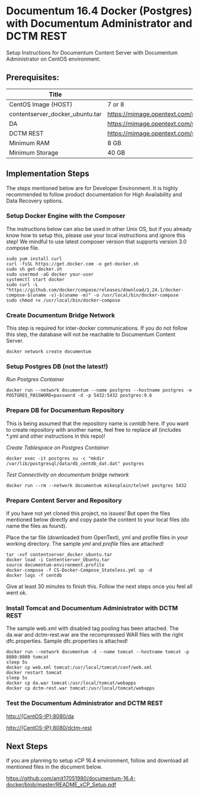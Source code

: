 Documentum 16.4 Docker (Postgres) with Documentum Administrator and DCTM REST
=============================================================================

Setup Instructions for Documentum Content Server with Documentum Administrator
on CentOS environment.

Prerequisites:
--------------

| Title                           | Description                                                                                                                            |
|---------------------------------|----------------------------------------------------------------------------------------------------------------------------------------|
| CentOS Image (HOST)                   | 7 or 8                                                                                                                                 |
| contentserver_docker_ubuntu.tar | <https://mimage.opentext.com/support/ecm/secure/software/dell/documentum/documentumcontentserver/16.4/contentserver_docker_ubuntu.tar> |
| DA                     | <https://mimage.opentext.com/support/ecm/secure/software/dell/documentum/documentumadministrator/16.4/da.war>                                                                                                                                        |
| DCTM REST                     | <https://mimage.opentext.com/support/ecm/secure/software/dell/documentum/documentumrestservices/16.4/dctm-rest.war>                                                                                                                                        |
| Minimum RAM                     | 8 GB                                                                                                                                   |
| Minimum Storage                 | 40 GB                                                                                                                                  |

Implementation Steps
--------------------

The steps mentioned below are for Developer Environment. It is highly
recommended to follow product documentation for High Availability and Data
Recovery options.

### Setup Docker Engine with the Composer

The instructions below can also be used in other Unix OS, but if you already
know how to setup this, please use your local instructions and ignore this step!
We mindful to use latest composer version that supports version 3.0 compose
file.

~~~~~~~~~~~~~~~~~~~~~~~~~~~~~~~~~~~~~~~~~~~~~~~~~~~~~~~~~~~~~~~~~~~~~~~~~~~~~~~~
sudo yum install curl
curl -fsSL https://get.docker.com -o get-docker.sh
sudo sh get-docker.sh
sudo usermod -aG docker your-user
systemctl start docker
sudo curl -L "https://github.com/docker/compose/releases/download/1.24.1/docker-compose-$(uname -s)-$(uname -m)" -o /usr/local/bin/docker-compose
sudo chmod +x /usr/local/bin/docker-compose
~~~~~~~~~~~~~~~~~~~~~~~~~~~~~~~~~~~~~~~~~~~~~~~~~~~~~~~~~~~~~~~~~~~~~~~~~~~~~~~~

### Create Documentum Bridge Network

This step is required for inter-docker communications. If you do not follow this
step, the database will not be reachable to Documentum Content Server.

~~~~~~~~~~~~~~~~~~~~~~~~~~~~~~~~~~~~~~~~~~~~~~~~~~~~~~~~~~~~~~~~~~~~~~~~~~~~~~~~
docker network create documentum
~~~~~~~~~~~~~~~~~~~~~~~~~~~~~~~~~~~~~~~~~~~~~~~~~~~~~~~~~~~~~~~~~~~~~~~~~~~~~~~~

### Setup Postgres DB (not the latest!)

*Run Postgres Container*

~~~~~~~~~~~~~~~~~~~~~~~~~~~~~~~~~~~~~~~~~~~~~~~~~~~~~~~~~~~~~~~~~~~~~~~~~~~~~~~~
docker run --network documentum --name postgres --hostname postgres -e POSTGRES_PASSWORD=password -d -p 5432:5432 postgres:9.6
~~~~~~~~~~~~~~~~~~~~~~~~~~~~~~~~~~~~~~~~~~~~~~~~~~~~~~~~~~~~~~~~~~~~~~~~~~~~~~~~

### Prepare DB for Documentum Repository

This is being assumed that the repository name is *centdb* here. If you want to
create repository with another name, feel free to replace all (includes \*.yml
and other instructions in this repo)!

*Create Tablespace on Postgres Container*

`docker exec -it postgres su -c "mkdir /var/lib/postgresql/data/db_centdb_dat.dat" postgres`

*Test Connectivity on documentum bridge network*

`docker run --rm --network documentum mikesplain/telnet postgres 5432`

### Prepare Content Server and Repository

If you have not yet cloned this project, no issues! But open the files mentioned
below directly and copy paste the content to your local files (do name the files
as found).

Place the tar file (downloaded from OpenText), yml and profile files in your
working directory. The sample *yml* and *profile* files are attached!

~~~~~~~~~~~~~~~~~~~~~~~~~~~~~~~~~~~~~~~~~~~~~~~~~~~~~~~~~~~~~~~~~~~~~~~~~~~~~~~~
tar -xvf contentserver_docker_ubuntu.tar
docker load -i Contentserver_Ubuntu.tar
source documentum-environment.profile
docker-compose -f CS-Docker-Compose_Stateless.yml up -d
docker logs -f centdb
~~~~~~~~~~~~~~~~~~~~~~~~~~~~~~~~~~~~~~~~~~~~~~~~~~~~~~~~~~~~~~~~~~~~~~~~~~~~~~~~

Give at least 30 minutes to finish this. Follow the next steps once you feel all went ok.

### Install Tomcat and Documentum Administrator with DCTM REST

The sample web.xml with disabled tag pooling has been attached. The da.war and dctm-rest.war are
the recompressed WAR files with the right dfc.properties. 
Sample dfc.properties is attached!

~~~~~~~~~~~~~~~~~~~~~~~~~~~~~~~~~~~~~~~~~~~~~~~~~~~~~~~~~~~~~~~~~~~~~~~~~~~~~~~~
docker run --network documentum -d --name tomcat --hostname tomcat -p 8080:8080 tomcat
sleep 5s
docker cp web.xml tomcat:/usr/local/tomcat/conf/web.xml
docker restart tomcat
sleep 5s
docker cp da.war tomcat:/usr/local/tomcat/webapps
docker cp dctm-rest.war tomcat:/usr/local/tomcat/webapps
~~~~~~~~~~~~~~~~~~~~~~~~~~~~~~~~~~~~~~~~~~~~~~~~~~~~~~~~~~~~~~~~~~~~~~~~~~~~~~~~

### Test the Documentum Administrator and DCTM REST
<http://{CentOS-IP}:8080/da>

<http://{CentOS-IP}:8080/dctm-rest>

Next Steps
----------

If you are planning to setup xCP 16.4 environment, follow and download all mentioned files in the document below.

https://github.com/amit17051980/documentum-16.4-docker/blob/master/README_xCP_Setup.pdf
